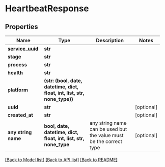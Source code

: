 # HeartbeatResponse


## Properties
Name | Type | Description | Notes
------------ | ------------- | ------------- | -------------
**service_uuid** | **str** |  | 
**stage** | **str** |  | 
**process** | **str** |  | 
**health** | **str** |  | 
**platform** | **{str: (bool, date, datetime, dict, float, int, list, str, none_type)}** |  | 
**uuid** | **str** |  | [optional] 
**created_at** | **str** |  | [optional] 
**any string name** | **bool, date, datetime, dict, float, int, list, str, none_type** | any string name can be used but the value must be the correct type | [optional]

[[Back to Model list]](../README.md#documentation-for-models) [[Back to API list]](../README.md#documentation-for-api-endpoints) [[Back to README]](../README.md)


